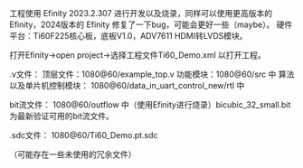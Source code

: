 工程使用 Efinity 2023.2.307 进行开发以及烧录，同样可以使用更高版本的 Efinity，2024版本的 Efinity 修复了一下bug，可能会更好一些（maybe）。
硬件平台：Ti60F225核心板，底板V1.0，ADV7611 HDMI转LVDS模块。

打开Efinity->open project->选择工程文件Ti60_Demo.xml 以打开工程。

.v文件：
    顶层文件：1080@60/example_top.v
    功能模块：1080@60/src 中
    算法以及单片机控制模块： 1080@60/data_in_uart_control_new/rtl 中

bit流文件：
    1080@60/outflow 中（使用Efinity进行烧录）bicubic_32_small.bit 为最新验证可用的bit流文件。

.sdc文件：
    1080@60/Ti60_Demo.pt.sdc

    
（可能存在一些未使用的冗余文件）